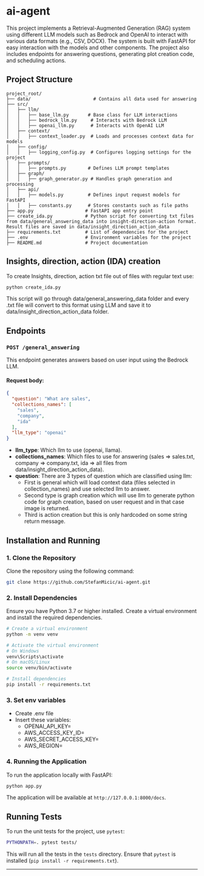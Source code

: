 # ai-agent

This project implements a Retrieval-Augmented Generation (RAG) system using different LLM models such as Bedrock and OpenAI to interact with various data formats (e.g., CSV, DOCX). The system is built with FastAPI for easy interaction with the models and other components. The project also includes endpoints for answering questions, generating plot creation code, and scheduling actions.

## Project Structure

```plaintext
project_root/
├── data/                       # Contains all data used for answering
├── src/
│   ├── llm/                
│   │   ├── base_llm.py       # Base class for LLM interactions
│   │   ├── bedrock_llm.py     # Interacts with Bedrock LLM
│   │   ├── openai_llm.py      # Interacts with OpenAI LLM
│   ├── context/            
│   │   ├── context_loader.py  # Loads and processes context data for models
│   ├── config/             
│   │   ├── logging_config.py  # Configures logging settings for the project
│   ├── prompts/            
│   │   ├── prompts.py        # Defines LLM prompt templates
│   ├── graph/           
│   │   ├── graph_generator.py # Handles graph generation and processing
│   ├── api/                
│   │   ├── models.py         # Defines input request models for FastAPI
│   │   ├── constants.py      # Stores constants such as file paths
├── app.py                   # FastAPI app entry point
├── create_ida.py            # Python script for converting txt files from data/general_answering_data into insight-direction-action format. Result files are saved in data/insight_direction_action_data
├── requirements.txt         # List of dependencies for the project
├── .env                     # Environment variables for the project
├── README.md                # Project documentation
```

## Insights, direction, action (IDA) creation

To create Insights, direction, action txt file out of files with regular text use:

```bash
python create_ida.py
```

This script will go through data/general_answering_data folder and every .txt file will convert to this format using LLM and save it to data/insight_direction_action_data folder.

## Endpoints

### `POST /general_answering`

This endpoint generates answers based on user input using the Bedrock LLM.

#### Request body:
```json
{
  "question": "What are sales",
  "collections_names": [
    "sales",
    "company",
    "ida"
  ],
  "llm_type": "openai"
}
```

- **llm_type**: Which llm to use (openai, llama).
- **collections_names**: Which files to use for answering (sales => sales.txt, company => company.txt, ida => all files from data/insight_direction_action_data).
- **question**: There are 3 types of question which are classified using llm: 
    * First is general which will load context data (files selected in collection_names) and use selected llm to answer. 
    * Second type is graph creation which will use llm to generate python code for graph creation, based on user request and in that case image is returned. 
    * Third is action creation but this is only hardcoded on some string return message.

## Installation and Running

### 1. Clone the Repository

Clone the repository using the following command:

```bash
git clone https://github.com/StefanMicic/ai-agent.git
```

### 2. Install Dependencies

Ensure you have Python 3.7 or higher installed. Create a virtual environment and install the required dependencies.

```bash
# Create a virtual environment
python -m venv venv

# Activate the virtual environment
# On Windows
venv\Scripts\activate
# On macOS/Linux
source venv/bin/activate

# Install dependencies
pip install -r requirements.txt
```

### 3. Set env variables

- Create .env file
- Insert these variables:
    * OPENAI_API_KEY=
    * AWS_ACCESS_KEY_ID=
    * AWS_SECRET_ACCESS_KEY=
    * AWS_REGION=

### 4. Running the Application

To run the application locally with FastAPI:

```bash
python app.py
```

The application will be available at `http://127.0.0.1:8000/docs`.

## Running Tests

To run the unit tests for the project, use `pytest`:

```bash
PYTHONPATH=. pytest tests/
```

This will run all the tests in the `tests` directory. Ensure that `pytest` is installed (`pip install -r requirements.txt`).

---
